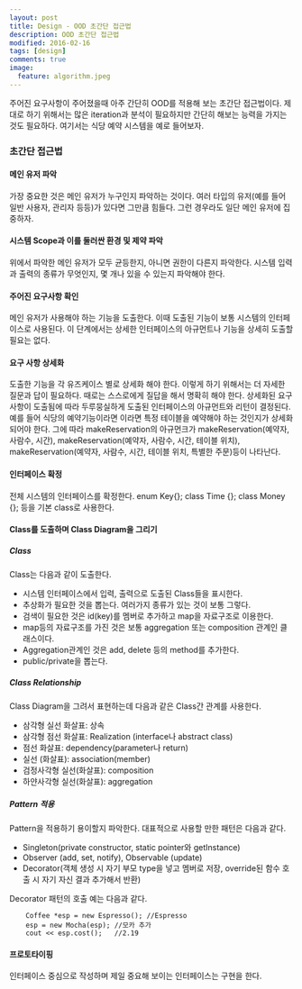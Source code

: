 ```yaml
---
layout: post
title: Design - OOD 초간단 접근법
description: OOD 초간단 접근법
modified: 2016-02-16
tags: [design]
comments: true
image:
  feature: algorithm.jpeg
---
```


주어진 요구사항이 주어졌을때 아주 간단히 OOD를 적용해 보는 초간단 접근법이다. 제대로 하기 위해서는 많은 iteration과 분석이 필요하지만 간단히 해보는 능력을 가지는 것도 필요하다. 여기서는 식당 예약 시스템을 예로 들어보자.  

### 초간단 접근법

#### 메인 유저 파악 

가장 중요한 것은 메인 유저가 누구인지 파악하는 것이다. 여러 타입의 유저(예를 들어 일반 사용자, 관리자 등등)가 있다면 그만큼 힘들다. 그런 경우라도 일단 메인 유저에 집중하자.  

#### 시스템 Scope과 이를 둘러싼 환경 및 제약 파악

위에서 파악한 메인 유저가 모두 균등한지, 아니면 권한이 다른지 파악한다. 시스템 입력과 출력의 종류가 무엇인지, 몇 개나 있을 수 있는지 파악해야 한다. 

#### 주어진 요구사항 확인

메인 유저가 사용해야 하는 기능을 도출한다. 이때 도출된 기능이 보통 시스템의 인터페이스로 사용된다. 이 단계에서는 상세한 인터페이스의 아규먼트나 기능을 상세히 도출할 필요는 없다. 

#### 요구 사항 상세화

도출한 기능을 각 유즈케이스 별로 상세화 해야 한다. 이렇게 하기 위해서는 더 자세한 질문과 답이 필요하다. 때로는 스스로에게 질답을 해서 명확히 해야 한다. 상세화된 요구사항이 도출됨에 따라 두루뭉실하게 도출된 인터페이스의 아규먼트와 리턴이 결정된다. 
예를 들어 식당의 예약기능이라면 이라면 특정 테이블을 예약해야 하는 것인지가 상세화 되어야 한다.  그에 따라 makeReservation의 아규먼크가 makeReservation(예약자, 사람수, 시간), makeReservation(예약자, 사람수, 시간, 테이블 위치), makeReservation(예약자, 사람수, 시간, 테이블 위치, 특별한 주문)등이 나타난다.  

#### 인터페이스 확정

전체 시스템의 인터페이스를 확정한다. enum Key{}; class Time {}; class Money {}; 등을 기본 class로 사용한다. 
 
####  Class를 도출하며 Class Diagram을 그리기

##### Class

Class는 다음과 같이 도출한다. 

- 시스템 인터페이스에서 입력, 출력으로 도출된 Class들을 표시한다. 
- 추상화가 필요한 것을 뽑는다. 여러가지 종류가 있는 것이 보통 그렇다.  
- 검색이 필요한 것은 id(key)를 멤버로 추가하고 map을 자료구조로 이용한다. 
- map등의 자료구조를 가진 것은 보통 aggregation 또는 composition 관계인 클래스이다. 
- Aggregation관계인 것은 add, delete 등의 method를 추가한다. 
- public/private을 뽑는다. 

##### Class Relationship

Class Diagram을 그려서 표현하는데 다음과 같은 Class간 관계를 사용한다. 

- 삼각형 실선 화살표: 상속
- 삼각형 점선 화살표: Realization (interface나 abstract class)
- 점선 화살표: dependency(parameter나 return)
- 실선 (화살표): association(member)
- 검정사각형 실선(화살표): composition
- 하얀사각형 실선(화살표): aggregation

##### Pattern  적용

Pattern을 적용하기 용이할지 파악한다. 대표적으로 사용할 만한 패턴은 다음과 같다. 

- Singleton(private constructor, static pointer와 getInstance)
- Observer (add, set, notify), Observable (update)
- Decorator(객체 생성 시 자기 부모 type을 넣고 멤버로 저장, override된 함수 호출 시 자기 자신 결과 추가해서 반환)

Decorator 패턴의 호출 예는 다음과 같다. 

```
	Coffee *esp = new Espresso(); //Espresso
	esp = new Mocha(esp); //모카 추가 
	cout << esp.cost();   //2.19 
```

#### 프로토타이핑 

인터페이스 중심으로 작성하며 제일 중요해 보이는 인터페이스는 구현을 한다. 
